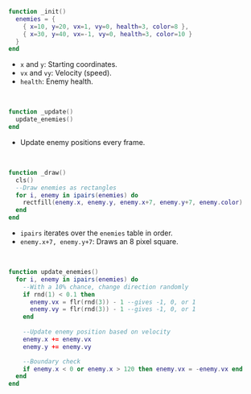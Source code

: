 
```lua
function _init()
  enemies = {
    { x=10, y=20, vx=1, vy=0, health=3, color=8 },
    { x=30, y=40, vx=-1, vy=0, health=3, color=10 }
  }
end
```
* `x` and `y`: Starting coordinates.
* `vx` and `vy`: Velocity (speed).
* `health`: Enemy health.
<br>

```lua
function _update()
  update_enemies()
end
```
* Update enemy positions every frame.
<br>

```lua
function _draw()
  cls()
  --Draw enemies as rectangles
  for i, enemy in ipairs(enemies) do
    rectfill(enemy.x, enemy.y, enemy.x+7, enemy.y+7, enemy.color)
  end
end
```
* `ipairs` iterates over the `enemies` table in order.
* `enemy.x+7, enemy.y+7`: Draws an 8 pixel square.
<br>

```lua
function update_enemies()
  for i, enemy in ipairs(enemies) do
    --With a 10% chance, change direction randomly
    if rnd(1) < 0.1 then
      enemy.vx = flr(rnd(3)) - 1 --gives -1, 0, or 1
      enemy.vy = flr(rnd(3)) - 1 --gives -1, 0, or 1
    end
  
    --Update enemy position based on velocity
    enemy.x += enemy.vx
    enemy.y += enemy.vy

    --Boundary check
    if enemy.x < 0 or enemy.x > 120 then enemy.vx = -enemy.vx end
  end
end
```
